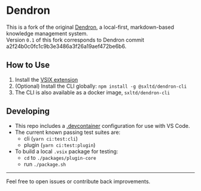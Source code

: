 # Dendron

This is a fork of the original [Dendron](https://github.com/dendronhq/dendron), a local-first, markdown-based knowledge management system.  
Version `0.1` of this fork corresponds to Dendron commit a2f24b0c0fc1c9b3e3486a3f26a19aef472be6b6.

## How to Use

1. Install the [VSIX extension](https://www.glassthought.com/notes/rccnh6vnp712zzr3886snot/)
2. (Optional) Install the CLI globally:
   `npm install -g @sxltd/dendron-cli`
3. The CLI is also available as a docker image, `sxltd/dendron-cli`

## Developing

- This repo includes a [.devcontainer](https://code.visualstudio.com/docs/devcontainers/containers) configuration for use with VS Code.
- The current known passing test suites are:
  - cli (`yarn ci:test:cli`)
  - plugin (`yarn ci:test:plugin`)
- To build a local `.vsix` package for testing:
  - `cd` to `./packages/plugin-core`
  - run `./package.sh`

---

Feel free to open issues or contribute back improvements.
